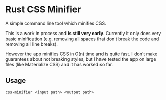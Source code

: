 # Rust CSS Minifier

A simple command line tool which minifies CSS.

This is a work in process and **is still very early**. Currently it only does
very basic minification (e.g. removing all spaces that don't break the code
and removing all line breaks).

However the app minifies CSS in O(n) time and is quite fast. I don't 
make guarantees about not breaking styles, but I have tested the app on large
files (like Materialize CSS) and it has worked so far.

## Usage
```css-minifier <input path> <output path>```
